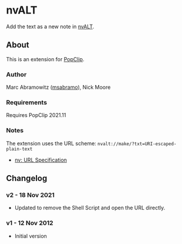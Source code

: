 # nvALT

Add the text as a new note in [nvALT](http://brettterpstra.com/projects/nvalt/).

## About

This is an extension for [PopClip](https://pilotmoon.com/popclip/).

### Author

Marc Abramowitz ([msabramo](https://github.com/msabramo)), Nick Moore

### Requirements

Requires PopClip 2021.11

### Notes

The extension uses the URL scheme: `nvalt://make/?txt=URI-escaped-plain-text`

* [nv: URL Specification](https://github.com/scrod/nv/wiki/nv%3A---URL-Specification)

## Changelog

### v2 - 18 Nov 2021

* Updated to remove the Shell Script and open the URL directly.

### v1 - 12 Nov 2012

* Initial version
